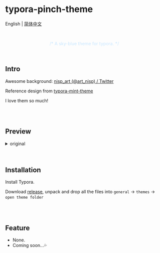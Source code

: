 # typora-pinch-theme

English | [简体中文](READMEzh_CN.md)

<br />

<div align="center" style="color: #c9e7ff;">
  <p >/* A sky-blue theme for typora. */</p>
</div>

<br />

## Intro

Awesome background: [nisp_art (@art_nisp) / Twitter](https://twitter.com/art_nisp)

Reference design from [typora-mint-theme](https://github.com/Y1chenYao/typora-mint-theme)

I love them so much!

<br />

<br />

## Preview

<details>
<summary>original</summary>
  
![org1](assets/1.png)
![org2](assets/2.png)

</details>

<br />

<br />

## Installation

Install Typora.

Download [release](https://github.com/namolite/typora-pinch-theme/releases), unpack and drop all the files into `general` -> `themes` -> `open theme folder`

<br />

<br />

## Feature

- None.
- Coming soon...💦
